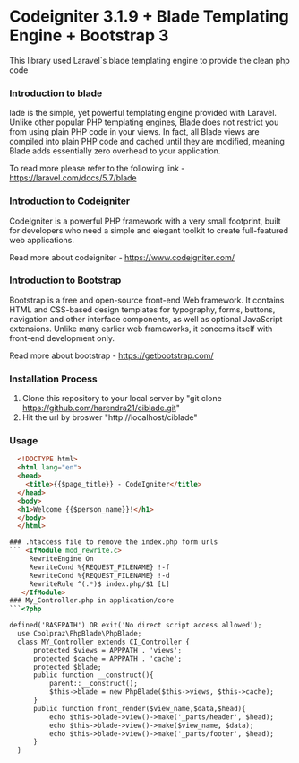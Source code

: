  # Codeigniter 3.1.9 + Blade Templating Engine + Bootstrap 3

This library used Laravel`s blade templating engine to provide the clean php code

### Introduction to blade

lade is the simple, yet powerful templating engine provided with Laravel. Unlike other popular PHP templating engines, Blade does not restrict you from using plain PHP code in your views. In fact, all Blade views are compiled into plain PHP code and cached until they are modified, meaning Blade adds essentially zero overhead to your application.

To read more please refer to the following link - https://laravel.com/docs/5.7/blade

### Introduction to Codeigniter

CodeIgniter is a powerful PHP framework with a very small footprint, built for developers who need a simple and elegant toolkit to create full-featured web applications.

Read more about codeigniter - https://www.codeigniter.com/

### Introduction to Bootstrap

Bootstrap is a free and open-source front-end Web framework. It contains HTML and CSS-based design templates for typography, forms, buttons, navigation and other interface components, as well as optional JavaScript extensions. Unlike many earlier web frameworks, it concerns itself with front-end development only.

Read more about bootstrap - https://getbootstrap.com/

### Installation Process

 1. Clone this repository to your local server by "git clone https://github.com/harendra21/ciblade.git"
 2. Hit the url by broswer "http://localhost/ciblade"
 
 ### Usage

  ```html
    <!DOCTYPE html>
    <html lang="en">
    <head>
      <title>{{$page_title}} - CodeIgniter</title>	
    </head>
    <body>
    <h1>Welcome {{$person_name}}!</h1>
    </body>
    </html>

### .htaccess file to remove the index.php form urls
 ``` <IfModule mod_rewrite.c>
       RewriteEngine On
       RewriteCond %{REQUEST_FILENAME} !-f
       RewriteCond %{REQUEST_FILENAME} !-d
       RewriteRule ^(.*)$ index.php/$1 [L]
     </IfModule>
### My_Controller.php in application/core
 ```<?php

defined('BASEPATH') OR exit('No direct script access allowed');
    use Coolpraz\PhpBlade\PhpBlade;
    class MY_Controller extends CI_Controller {
        protected $views = APPPATH . 'views';
        protected $cache = APPPATH . 'cache';
        protected $blade;
        public function __construct(){
            parent::__construct();
            $this->blade = new PhpBlade($this->views, $this->cache);
        }
        public function front_render($view_name,$data,$head){
            echo $this->blade->view()->make('_parts/header', $head);
            echo $this->blade->view()->make($view_name, $data);
            echo $this->blade->view()->make('_parts/footer', $head);
        }
    }
